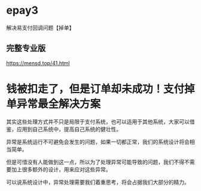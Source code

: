 # epay3
解决易支付回调问题【掉单】
## 完整专业版
https://mensd.top/41.html
# 钱被扣走了，但是订单却未成功！支付掉单异常最全解决方案
其实这些处理方式并不只是局限于支付系统，也可以适用于其他系统，大家可以借鉴，应用到自己系统中，提高自己系统的健壮性。

异常是系统运行不可避免会发生的问题，如果一切都正常，我们的系统设计将会相当简单。

但是可惜没有人能做到这一点，所以为了处理异常可能导致的问题，我们不得不需要加上很多额外的设计，用来应对这些异常。

可以说系统设计中，异常处理需要我们着重思考，将会占据我们大部分的精力。
